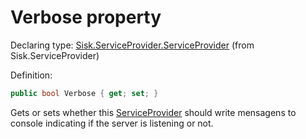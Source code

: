 <!--

Copyrights 2023 Sisk Framework - CypherPotato
Published under MIT license

!!! DO NOT EDIT THIS FILE !!!
This file was generated by a tool in the Sisk package. To edit the information in this documentation,
edit the XML documentation present in the Sisk source code.

-->


# Verbose property

Declaring type: [Sisk.ServiceProvider.ServiceProvider](/spec/Sisk.ServiceProvider.ServiceProvider.md) (from Sisk.ServiceProvider)


Definition:

```cs
public bool Verbose { get; set; }
```

Gets or sets whether this <a href="/spec/Sisk.ServiceProvider.ServiceProvider.md">ServiceProvider</a> should write mensagens to console indicating if the server is listening or not.

